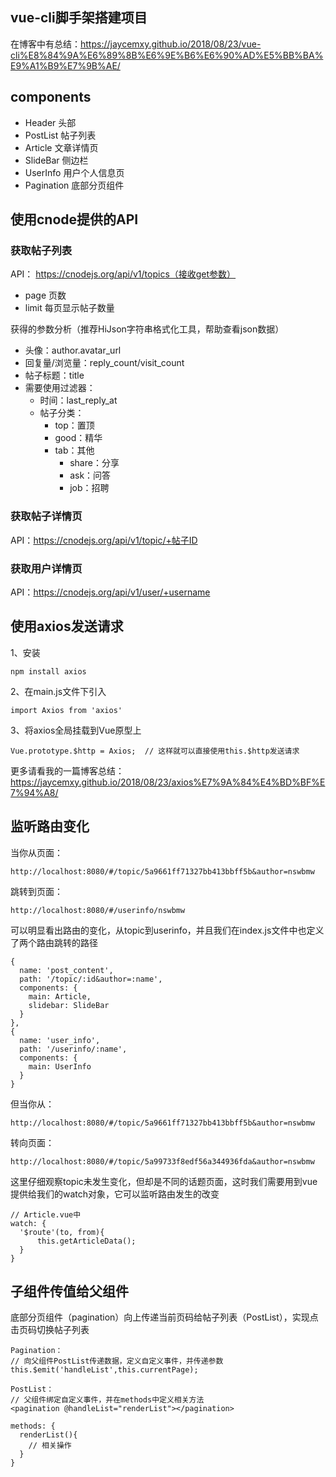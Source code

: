 ## vue-cli脚手架搭建项目
在博客中有总结：https://jaycemxy.github.io/2018/08/23/vue-cli%E8%84%9A%E6%89%8B%E6%9E%B6%E6%90%AD%E5%BB%BA%E9%A1%B9%E7%9B%AE/

## components
- Header 头部
- PostList 帖子列表
- Article 文章详情页
- SlideBar 侧边栏
- UserInfo 用户个人信息页
- Pagination 底部分页组件

## 使用cnode提供的API
### 获取帖子列表
API： https://cnodejs.org/api/v1/topics（接收get参数）
- page 页数
- limit 每页显示帖子数量

获得的参数分析（推荐HiJson字符串格式化工具，帮助查看json数据）
- 头像：author.avatar_url
- 回复量/浏览量：reply_count/visit_count
- 帖子标题：title
- 需要使用过滤器：
  - 时间：last_reply_at
  - 帖子分类：
    - top：置顶
    - good：精华
    - tab：其他
      - share：分享
      - ask：问答
      - job：招聘
### 获取帖子详情页
API：https://cnodejs.org/api/v1/topic/+帖子ID
### 获取用户详情页
API：https://cnodejs.org/api/v1/user/+username
## 使用axios发送请求
1、安装
```
npm install axios
```

2、在main.js文件下引入
```
import Axios from 'axios'
```

3、将axios全局挂载到Vue原型上
```
Vue.prototype.$http = Axios;  // 这样就可以直接使用this.$http发送请求
```

更多请看我的一篇博客总结：https://jaycemxy.github.io/2018/08/23/axios%E7%9A%84%E4%BD%BF%E7%94%A8/
## 监听路由变化
当你从页面：
```
http://localhost:8080/#/topic/5a9661ff71327bb413bbff5b&author=nswbmw
```

跳转到页面：
```
http://localhost:8080/#/userinfo/nswbmw
```

可以明显看出路由的变化，从topic到userinfo，并且我们在index.js文件中也定义了两个路由跳转的路径
```
{
  name: 'post_content',
  path: '/topic/:id&author=:name',
  components: {
    main: Article,
    slidebar: SlideBar
  }
},
{
  name: 'user_info',
  path: '/userinfo/:name',
  components: {
    main: UserInfo
  }
}
```

但当你从：
```
http://localhost:8080/#/topic/5a9661ff71327bb413bbff5b&author=nswbmw
```

转向页面：
```
http://localhost:8080/#/topic/5a99733f8edf56a344936fda&author=nswbmw
```

这里仔细观察topic未发生变化，但却是不同的话题页面，这时我们需要用到vue提供给我们的watch对象，它可以监听路由发生的改变
```
// Article.vue中
watch: {
  '$route'(to, from){
      this.getArticleData();
  }
}
```
## 子组件传值给父组件
底部分页组件（pagination）向上传递当前页码给帖子列表（PostList），实现点击页码切换帖子列表
```
Pagination：
// 向父组件PostList传递数据，定义自定义事件，并传递参数
this.$emit('handleList',this.currentPage);
```

```
PostList：
// 父组件绑定自定义事件，并在methods中定义相关方法
<pagination @handleList="renderList"></pagination>

methods: {
  renderList(){
    // 相关操作
  }
}
```
